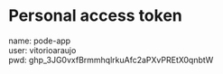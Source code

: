 # Personal access token

name: pode-app  
user: vitorioaraujo  
pwd: 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      